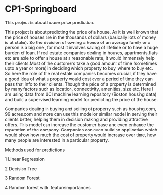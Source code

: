 # CP1-Springboard 


This project is about house price prediction.


This project is about predicting the price of a house. As it is well known that the price of houses are in the thousands of dollars (basically lots of money is at stake). So the decision of owning a house of an average family or a person is a big one , for most it involves saving of lifetime or to have a huge burden of loan. If real estate companies dealing in houses, apartments,flats etc are able to offer a house at a reasonable rate, it would immensely help their clients.Most of the customers take a good amount of time (sometimes upto a year or more) in deciding which property to buy, where to buy etc. So here the role of the real estate companies becomes crucial, if they have a good idea of what a property would cost over a period of time they can pass that info to their clients. Though the price of a property is determined by many factors such as location, connectivity, amenities, size etc. Here I am using data from UCI machine learning repository (Boston housing data) and build a supervised learning model for predicting the price of the house.

Companies dealing in buying and selling of property such as housing.com, 99 acres.com and more can use this model or similar model in serving their clients better, helping them in decision making and providing attractive offers. This model can increase the customer base and even enhance the reputation of the company. Companies can even build an application which would show how much the cost of property would increase over time, how many people are interested in a particular property.  


Methods used for predictions

1 Linear Regression 

2 Decision Tree  

3 Random Forest

4 Random forest with .featureimportances

